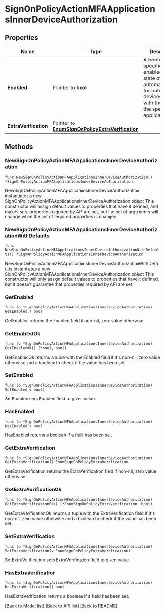 # SignOnPolicyActionMFAApplicationsInnerDeviceAuthorization

## Properties

Name | Type | Description | Notes
------------ | ------------- | ------------- | -------------
**Enabled** | Pointer to **bool** | A boolean that specifies the enabled/disabled state of automatic MFA for native devices paired with the user for the specified application. | [optional] [default to false]
**ExtraVerification** | Pointer to [**EnumSignOnPolicyExtraVerification**](EnumSignOnPolicyExtraVerification.md) |  | [optional] [default to ENUMSIGNONPOLICYEXTRAVERIFICATION_DISABLED]

## Methods

### NewSignOnPolicyActionMFAApplicationsInnerDeviceAuthorization

`func NewSignOnPolicyActionMFAApplicationsInnerDeviceAuthorization() *SignOnPolicyActionMFAApplicationsInnerDeviceAuthorization`

NewSignOnPolicyActionMFAApplicationsInnerDeviceAuthorization instantiates a new SignOnPolicyActionMFAApplicationsInnerDeviceAuthorization object
This constructor will assign default values to properties that have it defined,
and makes sure properties required by API are set, but the set of arguments
will change when the set of required properties is changed

### NewSignOnPolicyActionMFAApplicationsInnerDeviceAuthorizationWithDefaults

`func NewSignOnPolicyActionMFAApplicationsInnerDeviceAuthorizationWithDefaults() *SignOnPolicyActionMFAApplicationsInnerDeviceAuthorization`

NewSignOnPolicyActionMFAApplicationsInnerDeviceAuthorizationWithDefaults instantiates a new SignOnPolicyActionMFAApplicationsInnerDeviceAuthorization object
This constructor will only assign default values to properties that have it defined,
but it doesn't guarantee that properties required by API are set

### GetEnabled

`func (o *SignOnPolicyActionMFAApplicationsInnerDeviceAuthorization) GetEnabled() bool`

GetEnabled returns the Enabled field if non-nil, zero value otherwise.

### GetEnabledOk

`func (o *SignOnPolicyActionMFAApplicationsInnerDeviceAuthorization) GetEnabledOk() (*bool, bool)`

GetEnabledOk returns a tuple with the Enabled field if it's non-nil, zero value otherwise
and a boolean to check if the value has been set.

### SetEnabled

`func (o *SignOnPolicyActionMFAApplicationsInnerDeviceAuthorization) SetEnabled(v bool)`

SetEnabled sets Enabled field to given value.

### HasEnabled

`func (o *SignOnPolicyActionMFAApplicationsInnerDeviceAuthorization) HasEnabled() bool`

HasEnabled returns a boolean if a field has been set.

### GetExtraVerification

`func (o *SignOnPolicyActionMFAApplicationsInnerDeviceAuthorization) GetExtraVerification() EnumSignOnPolicyExtraVerification`

GetExtraVerification returns the ExtraVerification field if non-nil, zero value otherwise.

### GetExtraVerificationOk

`func (o *SignOnPolicyActionMFAApplicationsInnerDeviceAuthorization) GetExtraVerificationOk() (*EnumSignOnPolicyExtraVerification, bool)`

GetExtraVerificationOk returns a tuple with the ExtraVerification field if it's non-nil, zero value otherwise
and a boolean to check if the value has been set.

### SetExtraVerification

`func (o *SignOnPolicyActionMFAApplicationsInnerDeviceAuthorization) SetExtraVerification(v EnumSignOnPolicyExtraVerification)`

SetExtraVerification sets ExtraVerification field to given value.

### HasExtraVerification

`func (o *SignOnPolicyActionMFAApplicationsInnerDeviceAuthorization) HasExtraVerification() bool`

HasExtraVerification returns a boolean if a field has been set.


[[Back to Model list]](../README.md#documentation-for-models) [[Back to API list]](../README.md#documentation-for-api-endpoints) [[Back to README]](../README.md)


